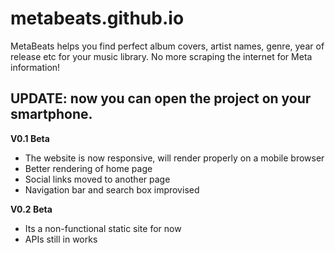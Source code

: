 # metabeats.github.io
MetaBeats helps you find perfect album covers, artist names, genre, year of release etc for your music library. No more scraping the internet for Meta information!
## UPDATE: now you can open the project on your smartphone.
 
 **V0.1 Beta** 
 * The website is now responsive, will render properly on a mobile browser
 * Better rendering of home page 
 * Social links moved to another page
 * Navigation bar and search box improvised
 
 **V0.2 Beta**
 * Its a non-functional static site for now
 * APIs still in works

